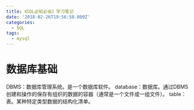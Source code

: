 ```yaml
---
title: 《SQL必知必会》学习笔记
date: '2018-02-26T19:56:50.000Z'
categories:
  - SQL
tags:
  - mysql
---
```


# 数据库基础

DBMS：数据库管理系统。是一个数据库软件。 database：数据库。通过DBMS创建和操作的保存有组织的数据的容器（通常是一个文件或一组文件）。 table：表。某种特定类型数据的结构化清单。

